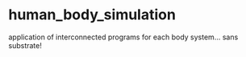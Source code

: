 # human_body_simulation
application of interconnected programs for each body system... sans substrate! 
